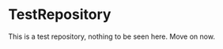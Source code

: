 TestRepository
==============

This is a test repository, nothing to be seen here. Move on now.  
 
 
   
     
   
           
 
 
 
 
 
